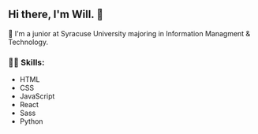 ## Hi there, I'm Will. 👋 

🍊 I'm a junior at Syracuse University majoring in Information Managment & Technology.

### 👨‍💻 Skills: 
  - HTML
  - CSS
  - JavaScript
  - React
  - Sass
  - Python
